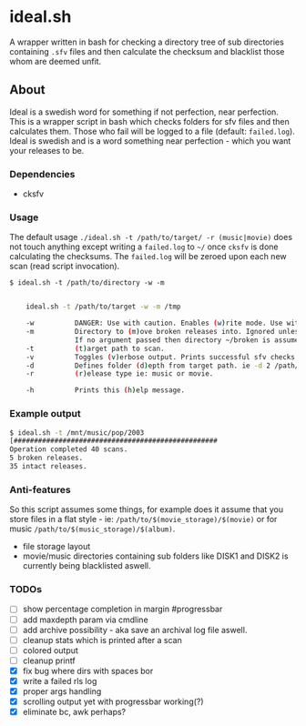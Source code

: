 # ideal.sh
A wrapper written in bash for checking a directory tree of sub directories containing `.sfv` files and then calculate the checksum and blacklist those whom are deemed unfit. 

## About
Ideal is a swedish word for something if not perfection, near perfection. This is a wrapper script in bash which checks folders for sfv files and then calculates them. Those
who fail will be logged to a file (default: `failed.log`). Ideal is swedish and is a word something near
perfection - which you want your releases to be. 
### Dependencies

* cksfv

### Usage
The default usage `./ideal.sh -t /path/to/target/ -r (music|movie)` does not touch anything except writing a `failed.log` to `~/` once `cksfv` is done calculating the checksums. The `failed.log` will be zeroed upon each new scan (read script invocation).

`$ ideal.sh -t /path/to/directory -w -m`

```bash

	ideal.sh -t /path/to/target -w -m /tmp

	-w			DANGER: Use with caution. Enables (w)rite mode. Use with --move. 
	-m			Directory to (m)ove broken releases into. Ignored unless -w is supplied.
				If no argument passed then directory ~/broken is assumed for moving the broken folders to.
	-t			(t)arget path to scan.
	-v			Toggles (v)erbose output. Prints successful sfv checks aswell.
	-d			Defines folder (d)epth from target path. ie -d 2 /path/to/podcast will search 2 levels down.
	-r			(r)elease type ie: music or movie.

	-h			Prints this (h)elp message.

```

### Example output
```bash
$ ideal.sh -t /mnt/music/pop/2003
[##################################################                                                      ]
Operation completed 40 scans.
5 broken releases.
35 intact releases.
```

### Anti-features
So this script assumes some things, for example does it assume that you store files in 
a flat style - ie: `/path/to/$(movie_storage)/$(movie)` or for music `/path/to/$(music_storage)/$(album)`.

* file storage layout
* movie/music directories containing sub folders like DISK1 and DISK2 is currently being blacklisted aswell.

### TODOs

- [ ] show percentage completion in margin #progressbar
- [ ] add maxdepth param via cmdline
- [ ] add archive possibility - aka save an archival log file aswell.
- [ ] cleanup stats which is printed after a scan
- [ ] colored output
- [ ] cleanup printf
- [x] fix bug where dirs with spaces bor
- [x] write a failed rls log
- [x] proper args handling
- [x] scrolling output yet with progressbar working(?)
- [x] eliminate bc, awk perhaps?
